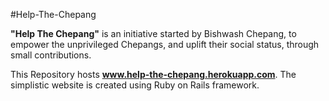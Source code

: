 #Help-The-Chepang

__"Help The Chepang"__ is an initiative started by Bishwash Chepang, to empower the unprivileged Chepangs, and uplift their social status, through small contributions.

This Repository hosts __www.help-the-chepang.herokuapp.com__. The simplistic website is created using Ruby on Rails framework. 